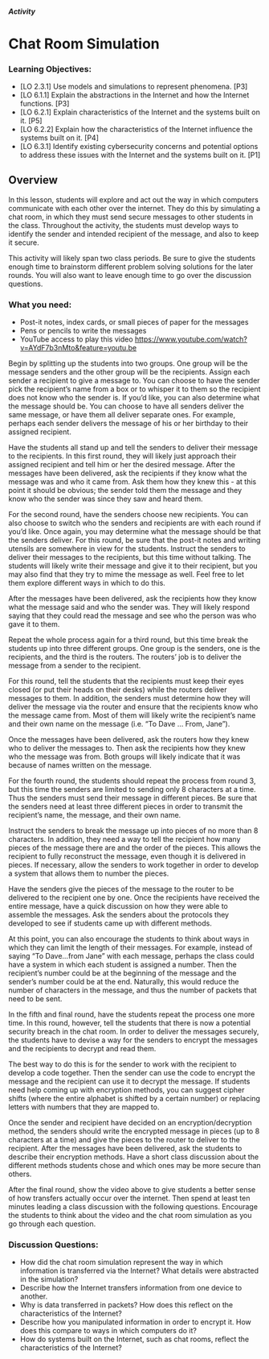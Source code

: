 ##### Activity
# Chat Room Simulation

### Learning Objectives:
- [LO 2.3.1] Use models and simulations to represent phenomena. [P3]
- [LO 6.1.1] Explain the abstractions in the Internet and how the Internet functions. [P3]
- [LO 6.2.1] Explain characteristics of the Internet and the systems built on it. [P5]
- [LO 6.2.2] Explain how the characteristics of the Internet influence the systems built on it. [P4]
- [LO 6.3.1] Identify existing cybersecurity concerns and potential options to address these issues with the Internet and the systems built on it. [P1]

## Overview

In this lesson, students will explore and act out the way in which computers communicate with each other over the internet. They do this by simulating a chat room, in which they must send secure messages to other students in the class. Throughout the activity, the students must develop ways to identify the sender and intended recipient of the message, and also to keep it secure.

This activity will likely span two class periods. Be sure to give the students enough time to brainstorm different problem solving solutions for the later rounds. You will also want to leave enough time to go over the discussion questions.


### What you need:
- Post-it notes, index cards, or small pieces of paper for the messages
- Pens or pencils to write the messages
- YouTube access to play this video https://www.youtube.com/watch?v=AYdF7b3nMto&feature=youtu.be 

Begin by splitting up the students into two groups. One group will be the message senders and the other group will be the recipients. Assign each sender a recipient to give a message to. You can choose to have the sender pick the recipient’s name from a box or to whisper it to them so the recipient does not know who the sender is. If you’d like, you can also determine what the message should be. You can choose to have all senders deliver the same message, or have them all deliver separate ones. For example, perhaps each sender delivers the message of his or her birthday to their assigned recipient.

Have the students all stand up and tell the senders to deliver their message to the recipients. In this first round, they will likely just approach their assigned recipient and tell him or her the desired message. After the messages have been delivered, ask the recipients if they know what the message was and who it came from. Ask them how they knew this - at this point it should be obvious; the sender told them the message and they know who the sender was since they saw and heard them.

For the second round, have the senders choose new recipients. You can also choose to switch who the senders and recipients are with each round if you’d like. Once again, you may determine what the message should be that the senders deliver. For this round, be sure that the post-it notes and writing utensils are somewhere in view for the students. Instruct the senders to deliver their messages to the recipients, but this time without talking. The students will likely write their message and give it to their recipient, but you may also find that they try to mime the message as well. Feel free to let them explore different ways in which to do this.

After the messages have been delivered, ask the recipients how they know what the message said and who the sender was. They will likely respond saying that they could read the message and see who the person was who gave it to them.

Repeat the whole process again for a third round, but this time break the students up into three different groups. One group is the senders, one is the recipients, and the third is the routers. The routers’ job is to deliver the message from a sender to the recipient.

For this round, tell the students that the recipients must keep their eyes closed (or put their heads on their desks) while the routers deliver messages to them. In addition, the senders must determine how they will deliver the message via the router and ensure that the recipients know who the message came from. Most of them will likely write the recipient’s name and their own name on the message (i.e. “To Dave … From, Jane”). 

Once the messages have been delivered, ask the routers how they knew who to deliver the messages to. Then ask the recipients how they knew who the message was from. Both groups will likely indicate that it was because of names written on the message.

For the fourth round, the students should repeat the process from round 3, but this time the senders are limited to sending only 8 characters at a time. Thus the senders must send their message in different pieces. Be sure that the senders need at least three different pieces in order to transmit the recipient’s name, the message, and their own name. 

Instruct the senders to break the message up into pieces of no more than 8 characters. In addition, they need a way to tell the recipient how many pieces of the message there are and the order of the pieces. This allows the recipient to fully reconstruct the message, even though it is delivered in pieces. If necessary, allow the senders to work together in order to develop a system that allows them to number the pieces.

Have the senders give the pieces of the message to the router to be delivered to the recipient one by one. Once the recipients have received the entire message, have a quick discussion on how they were able to assemble the messages. Ask the senders about the protocols they developed to see if students came up with different methods.

At this point, you can also encourage the students to think about ways in which they can limit the length of their messages. For example, instead of saying “To Dave...from Jane” with each message, perhaps the class could have a system in which each student is assigned a number. Then the recipient’s number could be at the beginning of the message and the sender’s number could be at the end. Naturally, this would reduce the number of characters in the message, and thus the number of packets that need to be sent.

In the fifth and final round, have the students repeat the process one more time. In this round, however, tell the students that there is now a potential security breach in the chat room. In order to deliver the messages securely, the students have to devise a way for the senders to encrypt the messages and the recipients to decrypt and read them. 

The best way to do this is for the sender to work with the recipient to develop a code together. Then the sender can use the code to encrypt the message and the recipient can use it to decrypt the message. If students need help coming up with encryption methods, you can suggest cipher shifts (where the entire alphabet is shifted by a certain number) or replacing letters with numbers that they are mapped to.

Once the sender and recipient have decided on an encryption/decryption method, the senders should write the encrypted message in pieces (up to 8 characters at a time) and give the pieces to the router to deliver to the recipient. After the messages have been delivered, ask the students to describe their encryption methods. Have a short class discussion about the different methods students chose and which ones may be more secure than others.

After the final round, show the video above to give students a better sense of how transfers actually occur over the internet. Then spend at least ten minutes leading a class discussion with the following questions. Encourage the students to think about the video and the chat room simulation as you go through each question.


### Discussion Questions:
- How did the chat room simulation represent the way in which information is transferred via the Internet? What details were abstracted in the simulation?
- Describe how the Internet transfers information from one device to another. 
- Why is data transferred in packets? How does this reflect on the characteristics of the Internet?
- Describe how you manipulated information in order to encrypt it. How does this compare to ways in which computers do it?
- How do systems built on the Internet, such as chat rooms, reflect the characteristics of the Internet?

